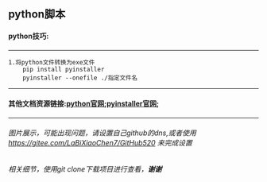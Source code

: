 ## python脚本

#### python技巧:

<hr>

```
1.将python文件转换为exe文件
    pip install pyinstaller
    pyinstaller --onefile ./指定文件名

```

<hr>

#### 其他文档资源链接:[python官网](https://www.python.org/);[pyinstaller官网](http://www.pyinstaller.org/);

<hr>

###### 图片展示，可能出现问题，请设置自己github的dns,或者使用 https://gitee.com/LaBiXiaoChen7/GitHub520 来完成设置
###### 相关细节，使用git clone下载项目进行查看，**谢谢**